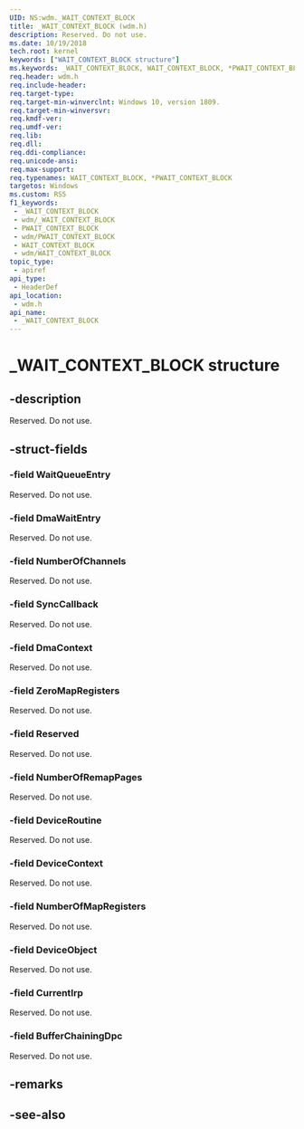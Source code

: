 ```yaml
---
UID: NS:wdm._WAIT_CONTEXT_BLOCK
title: _WAIT_CONTEXT_BLOCK (wdm.h)
description: Reserved. Do not use.
ms.date: 10/19/2018
tech.root: kernel
keywords: ["WAIT_CONTEXT_BLOCK structure"]
ms.keywords: _WAIT_CONTEXT_BLOCK, WAIT_CONTEXT_BLOCK, *PWAIT_CONTEXT_BLOCK,
req.header: wdm.h
req.include-header: 
req.target-type: 
req.target-min-winverclnt: Windows 10, version 1809.
req.target-min-winversvr: 
req.kmdf-ver: 
req.umdf-ver: 
req.lib: 
req.dll: 
req.ddi-compliance: 
req.unicode-ansi: 
req.max-support: 
req.typenames: WAIT_CONTEXT_BLOCK, *PWAIT_CONTEXT_BLOCK
targetos: Windows
ms.custom: RS5
f1_keywords:
 - _WAIT_CONTEXT_BLOCK
 - wdm/_WAIT_CONTEXT_BLOCK
 - PWAIT_CONTEXT_BLOCK
 - wdm/PWAIT_CONTEXT_BLOCK
 - WAIT_CONTEXT_BLOCK
 - wdm/WAIT_CONTEXT_BLOCK
topic_type:
 - apiref
api_type:
 - HeaderDef
api_location:
 - wdm.h
api_name:
 - _WAIT_CONTEXT_BLOCK
---
```


# _WAIT_CONTEXT_BLOCK structure


## -description

Reserved. Do not use.

## -struct-fields

### -field WaitQueueEntry

Reserved. Do not use.

### -field DmaWaitEntry

Reserved. Do not use.

### -field NumberOfChannels

Reserved. Do not use.

### -field SyncCallback

Reserved. Do not use.

### -field DmaContext

Reserved. Do not use.

### -field ZeroMapRegisters

Reserved. Do not use.

### -field Reserved

Reserved. Do not use.

### -field NumberOfRemapPages

Reserved. Do not use.

### -field DeviceRoutine

Reserved. Do not use.

### -field DeviceContext

Reserved. Do not use.

### -field NumberOfMapRegisters

Reserved. Do not use.

### -field DeviceObject

Reserved. Do not use.

### -field CurrentIrp

Reserved. Do not use.

### -field BufferChainingDpc

Reserved. Do not use.

## -remarks

## -see-also

